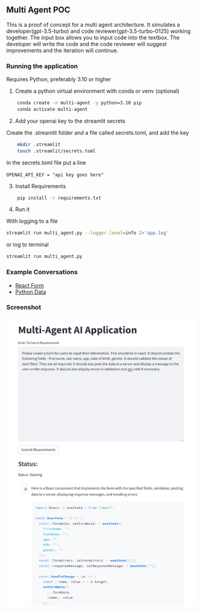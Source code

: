 ## Multi Agent POC

This is a proof of concept for a multi agent architecture. It simulates a developer(gpt-3.5-turbo) and code reviewer(gpt-3.5-turbo-0125) working together. The input box allows you to input code into the textbox. The developer will write the code and the code reviewer will suggest improvements and the iteration will continue. 



### Running the application

Requires Python, preferably 3.10 or higher

1. Create a python virtual environment with conda or venv (optional)

```bash
    conda create -n multi-agent -y python=3.10 pip
    conda activate multi-agent
```

2. Add your openai key to the streamlit secrets

Create the .streamlit folder and a file called secrets.toml, and add the key

```bash
    mkdir .streamlit
    touch .streamlit/secrets.toml
```

In the secrets.toml file put a line

```OPENAI_API_KEY = "api key goes here"```

3. Install Requirements

```bash
    pip install -r requirements.txt
```

4. Run it

With logging to a file

```bash
streamlit run multi_agent.py --logger.level=info 2>'app.log'
```

or log to terminal

```bash
streamlit run multi_agent.py
```

### Example Conversations

- [React Form](./example_conversations/multi_agent%20·%20Streamlit%20Form.pdf)
- [Python Data](./example_conversations/multi_agent%20·%20Python%20data.pdf)

### Screenshot

![Multi Agent](Multiagent.png?raw=true "Multi Agent")
